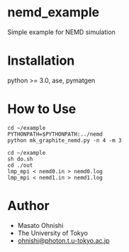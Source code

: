 # nemd_example

Simple example for NEMD simulation

# Installation

python >= 3.0, ase, pymatgen

# How to Use

``` discriptions
cd ~/example
PYTHONPATH=$PYTHONPATH:../nemd
python mk_graphite_nemd.py -n 4 -m 3
```

``` simple way
cd ~/example
sh do.sh
cd ./out
lmp_mpi < nemd0.in > nemd0.log
lmp_mpi < nemd1.in > nemd1.log
```

# Author

* Masato Ohnishi
* The University of Tokyo
* ohnishi@photon.t.u-tokyo.ac.jp

